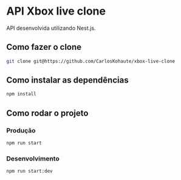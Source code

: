 # API Xbox live clone

API desenvolvida utilizando Nest.js.

## Como fazer o clone

```bash
git clone git@https://github.com/CarlosKohaute/xbox-live-clone
```

## Como instalar as dependências

```bash
npm install
```

## Como rodar o projeto

### Produção

```bash
npm run start
```

### Desenvolvimento

```bash
npm run start:dev
``` 
